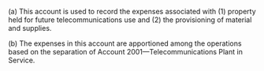 (a) This account is used to record the expenses associated with (1) property held for future telecommunications use and (2) the provisioning of material and supplies.

(b) The expenses in this account are apportioned among the operations based on the separation of Account 2001—Telecommunications Plant in Service.

